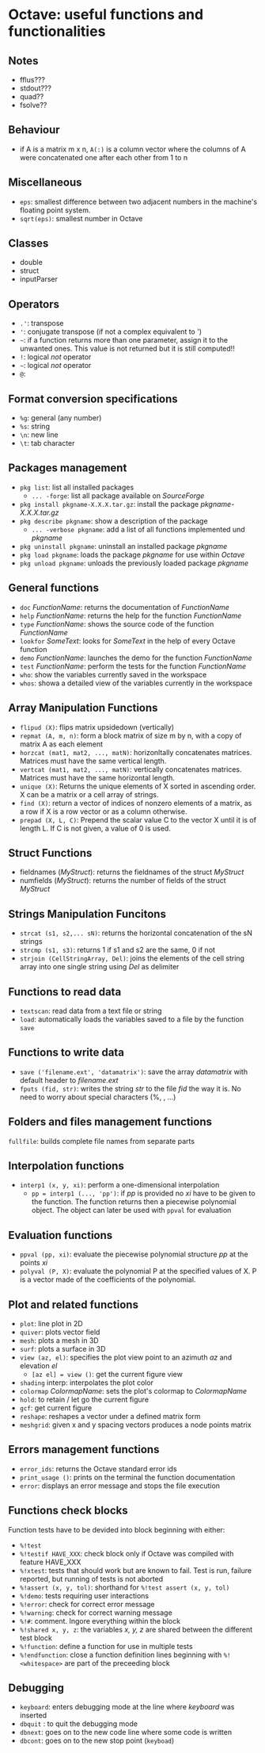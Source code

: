 # Octave: useful functions and functionalities


## Notes
* fflus???
* stdout???
* quad??
* fsolve??

## Behaviour
* if A is a matrix m x n, ``A(:)`` is a column vector where the columns of A were concatenated one after each other from 1 to n

## Miscellaneous
* ``eps``: smallest difference between two adjacent numbers in the machine's floating point system.
* ``sqrt(eps)``: smallest number in Octave

## Classes
* double
* struct
* inputParser

## Operators
* ``.'``: transpose
* ``'``: conjugate transpose (if not a complex equivalent to ')
* ``~``: if a function returns more than one parameter, assign it to the unwanted ones. This value is not returned but it is still computed!!
* ``!``: logical _not_ operator
* ``~``: logical _not_ operator
* ``@``:

## Format conversion specifications
* ``%g``: general (any number)
* ``%s``: string
* ``\n``: new line
* ``\t``: tab character

## Packages management
* ``pkg list``: list all installed packages
    - ``... -forge``: list all package available on _SourceForge_
* ``pkg install pkgname-X.X.X.tar.gz``: install the package _pkgname-X.X.X.tar.gz_
* ``pkg describe pkgname``: show a description of the package
    - ``... -verbose pkgname``: add a list of all functions implemented und _pkgname_
* ``pkg uninstall pkgname``: uninstall an installed package _pkgname_
* ``pkg load pkgname``: loads the package _pkgname_ for use within _Octave_
* ``pkg unload pkgname``: unloads the previously loaded package _pkgname_

## General functions
* ``doc`` _FunctionName_: returns the documentation of _FunctionName_
* ``help`` _FunctionName_: returns the help for the function _FunctionName_
* ``type`` _FunctionName_: shows the source code of the function _FunctionName_
* ``lookfor`` _SomeText_: looks for _SomeText_ in the help of every Octave
    function
* ``demo`` _FunctionName_: launches the demo for the function _FunctionName_
* ``test`` _FunctionName_: perform the tests for the function _FunctionName_
* ``who``: show the variables currently saved in the workspace
* ``whos``: showa a detailed view of the variables currently in the workspace

## Array Manipulation Functions
* ``flipud (X)``: flips matrix upsidedown (vertically)
* ``repmat (A, m, n)``: form a block matrix of size m by n, with a copy
    of matrix A as each element
* ``horzcat (mat1, mat2, ..., matN)``: horizonltally concatenates matrices. 
    Matrices must have the same vertical length.
* ``vertcat (mat1, mat2, ..., matN)``: vertically concatenates matrices. 
    Matrices must have the same horizontal length.
* ``unique (X)``: Returns the unique elements of X sorted in ascending order.
    X can be a matrix or a cell array of strings.
* ``find (X)``: return a vector of indices of nonzero elements of a matrix, as
    a row if X is a row vector or as a column otherwise.
* ``prepad (X, L, C)``: Prepend the scalar value C to the vector X until it
    is of length L. If C is not given, a value of 0 is used.


## Struct Functions
* fieldnames (_MyStruct_): returns the fieldnames of the struct _MyStruct_
* numfields (_MyStruct_): returns the number of fields of the struct _MyStruct_

## Strings Manipulation Funcitons
* ``strcat (s1, s2,... sN)``: returns the horizontal concatenation of the sN strings
* ``strcmp (s1, s3)``: returns 1 if s1 and s2 are the same, 0 if not
* ``strjoin (CellStringArray, Del)``: joins the elements of the cell string array into one single string using _Del_ as delimiter

## Functions to read data
* ``textscan``: read data from a text file or string
* ``load``: automatically loads the variables saved to a file by the function ``save``

## Functions to write data
* ``save ('filename.ext', 'datamatrix')``: save the array _datamatrix_ with default header to _filename.ext_
* ``fputs (fid, str)``: writes the string _str_ to the file _fid_ the way it is. No need to worry about special characters (%, \, ...)

## Folders and files management functions
``fullfile``: builds complete file names from separate parts

## Interpolation functions
* ``interp1 (x, y, xi)``: perform a one-dimensional interpolation
    - ``pp = interp1 (..., 'pp')``: if _pp_ is provided no _xi_ have to be given
      to the function. The function returns then a piecewise polynomial object. 
      The object can later be used with ``ppval`` for evaluation


## Evaluation functions
* ``ppval (pp, xi)``: evaluate the piecewise polynomial structure _pp_ at
    the points _xi_
* ``polyval (P, X)``: evaluate the polynomial P at the specified values of X.
    P is a vector made of the coefficients of the polynomial.

## Plot and related functions
* ``plot``: line plot in 2D
* ``quiver``: plots vector field
* ``mesh``: plots a mesh in 3D
* ``surf``: plots a surface in 3D
* ``view (az, el)``: specifies the plot view point to an azimuth _az_ and 
    elevation _el_
    * ``[az el] = view ()``: get the current figure view
* ``shading`` interp: interpolates the plot color
* ``colormap`` _ColormapName_: sets the plot's colormap to _ColormapName_
* ``hold``: to retain / let go the current figure
* ``gcf``: get current figure
* ``reshape``: reshapes a vector under a defined matrix form
* ``meshgrid``: given x and y spacing vectors produces a node points matrix

## Errors management functions
* ``error_ids``: returns the Octave standard error ids
* ``print_usage ()``: prints on the terminal the function documentation
* ``error``: displays an error message and stops the file execution

## Functions check blocks
Function tests have to be devided into block beginning with either:
* ``%!test``
* ``%!testif HAVE_XXX``: check block only if Octave was compiled with feature HAVE_XXX
* ``%!xtest``: tests that should work but are known to fail. Test is run, failure reported, but running of tests is not aborted
* ``%!assert (x, y, tol)``: shorthand for ``%!test assert (x, y, tol)``
* ``%!demo``: tests requiring user interactions
* ``%!error``: check for correct error message
* ``%!warning``: check for correct warning message
* ``%!#``: comment. Ingore everything within the block
* ``%!shared x, y, z``: the variables _x, y, z_ are shared between the different test block
* ``%!function``: define a function for use in multiple tests 
* ``%!endfunction``: close a function definition lines beginning with ``%!<whitespace>`` are part of the preceeding block

## Debugging
* ``keyboard``: enters debugging mode at the line where _keyboard_ was inserted
* ``dbquit`` : to quit the debugging mode
* ``dbnext``: goes on to the new code line where some code is written
* ``dbcont``: goes on to the new stop point (``keyboad``)



